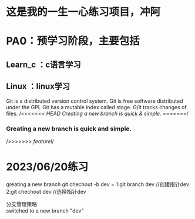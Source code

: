 # 这是我的一生一心练习项目，冲阿

# PA0：预学习阶段，主要包括
	
## Learn_c ：c语言学习 
## Linux   ：linux学习


Git is a distributed version control system.
Git is free software distributed under the GPL
Git has a mutable index called stage.
G/it tracks changes of files.
/*<<<<<<< HEAD
Creating a new branch is quick & simple.
=======*/
### Greating a new branch is quick and simple.
/*>>>>>>> featurel*/

# 2023/06/20练习
greating a new branch   git chechout -b dev = 1:git branch dev		//创建指针dev
					      2:git chechout dev	//选择指针dev
										  

分支管理策略					
switched to a new branch "dev"

